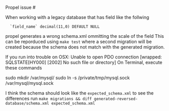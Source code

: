 Propel issue #

When working with a legacy database that has field like the follwing

```mysql
  `field_name` decimal(11,0) DEFAULT NULL
```

propel generates a wrong schema.xml ommitting the scale of the field
This can be reporduced using `make test` where a second migration will be created
because the schema does not match with the generated migration.


If you run into trouble on OSX:
  Unable to open PDO connection [wrapped: SQLSTATE[HY000] [2002] No such file or directory]
  On Terminal, execute these commands

  sudo mkdir /var/mysql/
  sudo ln -s /private/tmp/mysql.sock /var/mysql/mysql.sock


I think the schema should look like the `expected_schema.xml` to see the differences run `make migrations && diff generated-reversed-database/schema.xml expected_schema.xml`
